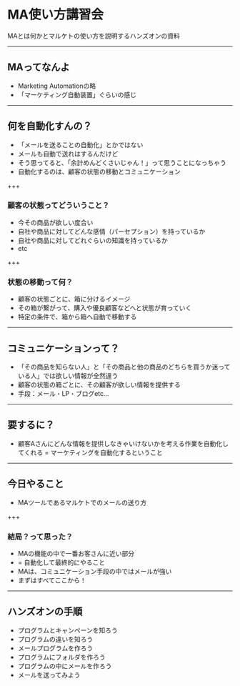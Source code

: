 # MA使い方講習会
MAとは何かとマルケトの使い方を説明するハンズオンの資料

---

## MAってなんよ

- Marketing Automationの略
- 「マーケティング自動装置」ぐらいの感じ

---

## 何を自動化すんの？

- 「メールを送ることの自動化」とかではない
- メールも自動で送れはするんだけど
- そう思ってると、「余計めんどくさいじゃん！」って思うことになっちゃう
- 自動化するのは、顧客の状態の移動とコミュニケーション

+++

### 顧客の状態ってどういうこと？

- 今その商品が欲しい度合い
- 自社や商品に対してどんな感情（パーセプション）を持っているか
- 自社や商品に対してどれぐらいの知識を持っているか
- etc

+++

### 状態の移動って何？

- 顧客の状態ごとに、箱に分けるイメージ
- その箱が繋がって、購入や優良顧客などへと状態が育っていく
- 特定の条件で、箱から箱へ自動で移動する 
---

## コミュニケーションって？

- 「その商品を知らない人」と「その商品と他の商品のどちらを買うか迷っている人」では欲しい情報が全然違う
- 顧客の状態の箱ごとに、その顧客が欲しい情報を提供する
- 手段：メール・LP・ブログetc...

---

## 要するに？

- 顧客Aさんにどんな情報を提供しなきゃいけないかを考える作業を自動化してくれる = マーケティングを自動化するということ

---

## 今日やること

- MAツールであるマルケトでのメールの送り方

+++

### 結局？って思った？

- MAの機能の中で一番お客さんに近い部分
- = 自動化して最終的にやること
- MAは、コミュニケーション手段の中ではメールが強い
- まずはすべてここから！

---

## ハンズオンの手順

- プログラムとキャンペーンを知ろう
- プログラムの違いを知ろう
- メールプログラムを作ろう
- プログラムにフォルダを作ろう
- プログラムの中にメールを作ろう
- メールを送ってみよう


